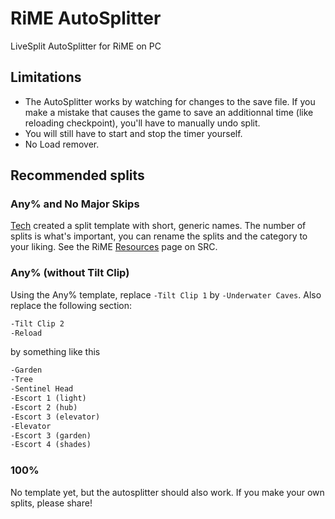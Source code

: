 # RiME AutoSplitter

LiveSplit AutoSplitter for RiME on PC  

## Limitations

- The AutoSplitter works by watching for changes to the save file. If you make a mistake that causes the game to save an additionnal time (like reloading checkpoint), you'll have to manually undo split.
- You will still have to start and stop the timer yourself.
- No Load remover.

## Recommended splits

### Any% and No Major Skips

[Tech](https://www.speedrun.com/user/Tech) created a split template with short, generic names. The number of splits is what's important, you can rename the splits and the category to your liking. See the RiME [Resources](https://www.speedrun.com/rime/resources) page on SRC.

### Any% (without Tilt Clip)

Using the Any% template, replace `-Tilt Clip 1` by `-Underwater Caves`. Also replace the following section:

```txt
-Tilt Clip 2
-Reload
```

by something like this

```txt
-Garden
-Tree
-Sentinel Head
-Escort 1 (light)
-Escort 2 (hub)
-Escort 3 (elevator)
-Elevator
-Escort 3 (garden)
-Escort 4 (shades)
```

### 100%

No template yet, but the autosplitter should also work. If you make your own splits, please share!
